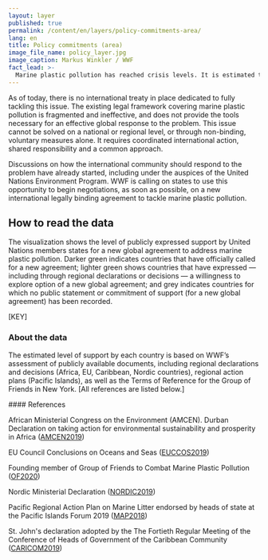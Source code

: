 ```yaml
---
layout: layer
published: true
permalink: /content/en/layers/policy-commitments-area/
lang: en
title: Policy commitments (area)
image_file_name: policy_layer.jpg
image_caption: Markus Winkler / WWF
fact_lead: >-
  Marine plastic pollution has reached crisis levels. It is estimated that more than eight million tonnes of plastic waste enters the world’s oceans every year, threatening marine life, coastal livelihoods and potentially even human health. It is a global problem that urgently requires a global response: It is time to begin negotiations on a new global legally binding agreement.
---
```


As of today, there is no international treaty in place dedicated to fully tackling this issue. The existing legal framework covering marine plastic pollution is fragmented and ineffective, and does not provide the tools necessary for an effective global response to the problem. This issue cannot be solved on a national or regional level, or through non-binding, voluntary measures alone. It requires coordinated international action, shared responsibility and a common approach.

Discussions on how the international community should respond to the problem have already started, including under the auspices of the United Nations Environment Program. WWF is calling on states to use this opportunity to begin negotiations, as soon as possible, on a new international legally binding agreement to tackle marine plastic pollution.

## How to read the data

The visualization shows the level of publicly expressed support by United Nations members states for a new global agreement to address marine plastic pollution. Darker green indicates countries that have officially called for a new agreement; lighter green shows countries that have expressed — including through regional declarations or decisions — a willingness to explore option of a new global agreement; and grey indicates countries for which no public statement or commitment of support (for a new global agreement) has been recorded.

[KEY]

### About the data

The estimated level of support by each country is based on WWF’s assessment of publicly available documents, including regional declarations and decisions (Africa, EU, Caribbean, Nordic countries), regional action plans (Pacific Islands), as well as the Terms of Reference for the Group of Friends in New York. [All references are listed below.]


<div class="mpx-reference">
#### References

African Ministerial Congress on the Environment (AMCEN). Durban Declaration on taking action for environmental sustainability and prosperity in Africa ([AMCEN2019](https://wedocs.unep.org/bitstream/handle/20.500.11822/30786/AMCEN_17L1.pdf?sequence=1&isAllowed=y))

EU Council Conclusions on Oceans and Seas ([EUCCOS2019](https://www.consilium.europa.eu/media/41384/st14249-en19.pdf))

Founding member of Group of Friends to Combat Marine Plastic Pollution ([OF2020](https://www.norway.no/en/missions/UN/news/news-from-norwayun/CombatMarinePlastic/#Objectives))

Nordic Ministerial Declaration ([NORDIC2019](https://www.norden.org/en/declaration/nordic-ministerial-declaration-call-global-agreement-combat-marine-plastic-litter-and))

Pacific Regional Action Plan on Marine Litter endorsed by heads of state at the Pacific Islands Forum 2019 ([MAP2018](https://www.sprep.org/sites/default/files/documents/publications/MAP-Digital-small.pdf))

St. John's declaration adopted by the The Fortieth Regular Meeting of the Conference of Heads of Government of the Caribbean Community ([CARICOM2019](https://today.caricom.org/2019/07/06/communique-issued-at-the-conclusion-of-the-fortieth-regular-meeting-of-the-conference-of-heads-of-government-of-the-caribbean-community-gros-islet-saint-lucia-3-5-july-2019/))

</div>
